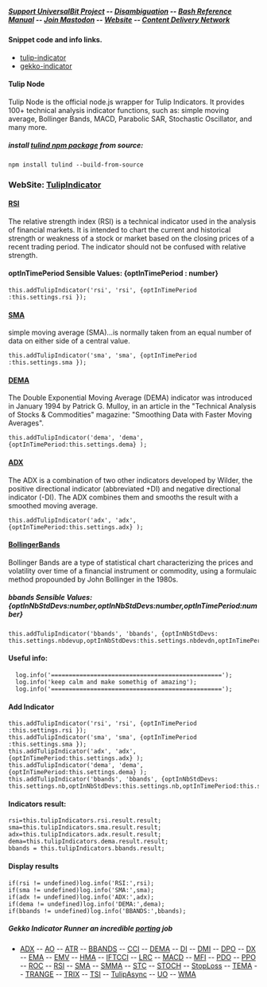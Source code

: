 ##### [Support UniversalBit Project](https://github.com/universalbit-dev/universalbit-dev/tree/main/support) -- [Disambiguation](https://en.wikipedia.org/wiki/Wikipedia:Disambiguation) -- [Bash Reference Manual](https://www.gnu.org/software/bash/manual/html_node/index.html) -- [Join Mastodon](https://mastodon.social/invite/wTHp2hSD) -- [Website](https://www.universalbit.it/) -- [Content Delivery Network](https://universalbitcdn.it/)


#### Snippet code and info links.
* [tulip-indicator](https://github.com/universalbit-dev/gekko-m4/blob/master/docs/strategies/tulip_indicators.md)
* [gekko-indicator](https://github.com/universalbit-dev/gekko-m4/blob/master/docs/strategies/gekko_indicators.md)

#### Tulip Node
Tulip Node is the official node.js wrapper for Tulip Indicators. It provides 100+ technical analysis indicator functions, such as: simple moving average, Bollinger Bands, MACD, Parabolic SAR, Stochastic Oscillator, and many more.

##### install [tulind npm package](https://www.npmjs.com/package/tulind) from source:
```
npm install tulind --build-from-source
```

### WebSite: [TulipIndicator](https://tulipindicators.org/)

#### [RSI](https://en.wikipedia.org/wiki/Relative_strength_index)
The relative strength index (RSI) is a technical indicator used in the analysis of financial markets. It is intended to chart the current and historical strength or weakness of a stock or market based on the closing prices of a recent trading period. The indicator should not be confused with relative strength.

#### optInTimePeriod Sensible Values: {optInTimePeriod : number}
```
this.addTulipIndicator('rsi', 'rsi', {optInTimePeriod :this.settings.rsi });
```

#### [SMA](https://en.wikipedia.org/wiki/Moving_average)
simple moving average (SMA)...is normally taken from an equal number of data on either side of a central value. 
```
this.addTulipIndicator('sma', 'sma', {optInTimePeriod :this.settings.sma });
```

#### [DEMA](https://en.wikipedia.org/wiki/Double_exponential_moving_average)
The Double Exponential Moving Average (DEMA) indicator was introduced in January 1994 by Patrick G. Mulloy, 
in an article in the "Technical Analysis of Stocks & Commodities" magazine: 
"Smoothing Data with Faster Moving Averages".

```
this.addTulipIndicator('dema', 'dema', {optInTimePeriod:this.settings.dema} );
```

#### [ADX](https://en.wikipedia.org/wiki/Average_directional_movement_index)
The ADX is a combination of two other indicators developed by Wilder, the positive directional indicator (abbreviated +DI) and negative directional indicator (-DI).
The ADX combines them and smooths the result with a smoothed moving average.
```
this.addTulipIndicator('adx', 'adx',{optInTimePeriod:this.settings.adx} );
```

#### [BollingerBands](https://en.wikipedia.org/wiki/Bollinger_Bands)
Bollinger Bands are a type of statistical chart characterizing the prices and volatility over time of a financial instrument or commodity, using a formulaic method propounded by John Bollinger in the 1980s.

##### bbands Sensible Values: {optInNbStdDevs:number,optInNbStdDevs:number,optInTimePeriod:number}
```
this.addTulipIndicator('bbands', 'bbands', {optInNbStdDevs: this.settings.nbdevup,optInNbStdDevs:this.settings.nbdevdn,optInTimePeriod:this.settings.bbands});
```

#### Useful info:
```
  log.info('================================================');
  log.info('keep calm and make somethig of amazing');
  log.info('================================================');
```

#### Add Indicator
```
this.addTulipIndicator('rsi', 'rsi', {optInTimePeriod :this.settings.rsi });
this.addTulipIndicator('sma', 'sma', {optInTimePeriod :this.settings.sma });
this.addTulipIndicator('adx', 'adx',{optInTimePeriod:this.settings.adx} );
this.addTulipIndicator('dema', 'dema', {optInTimePeriod:this.settings.dema} );
this.addTulipIndicator('bbands', 'bbands', {optInNbStdDevs: this.settings.nb,optInNbStdDevs:this.settings.nb,optInTimePeriod:this.settings.bbands});
```

#### Indicators result: 
```
rsi=this.tulipIndicators.rsi.result.result;
sma=this.tulipIndicators.sma.result.result;
adx=this.tulipIndicators.adx.result.result;
dema=this.tulipIndicators.dema.result.result;
bbands = this.tulipIndicators.bbands.result;
```

#### Display results
```
if(rsi != undefined)log.info('RSI:',rsi);
if(sma != undefined)log.info('SMA:',sma);
if(adx != undefined)log.info('ADX:',adx);
if(dema != undefined)log.info('DEMA:',dema);
if(bbands != undefined)log.info('BBANDS:',bbands);
```

##### Gekko Indicator Runner an incredible [porting](https://en.wikipedia.org/wiki/Porting) job
* [ADX](https://github.com/universalbit-dev/gekko-m4/blob/master/strategies/indicators/ADX.js) -- [AO](https://github.com/universalbit-dev/gekko-m4/blob/master/strategies/indicators/AO.js) -- [ATR](https://github.com/universalbit-dev/gekko-m4/blob/master/strategies/indicators/ATR.js) -- [BBANDS](https://github.com/universalbit-dev/gekko-m4/blob/master/strategies/indicators/BBANDS.js) -- [CCI](https://github.com/universalbit-dev/gekko-m4/blob/master/strategies/indicators/CCI.js) -- [DEMA](https://github.com/universalbit-dev/gekko-m4/blob/master/strategies/indicators/DEMA.js) -- [DI](https://github.com/universalbit-dev/gekko-m4/blob/master/strategies/indicators/DI.js) -- [DMI](https://github.com/universalbit-dev/gekko-m4/blob/master/strategies/indicators/DMI.js) -- [DPO](https://github.com/universalbit-dev/gekko-m4/blob/master/strategies/indicators/DPO.js) -- [DX](https://github.com/universalbit-dev/gekko-m4/blob/master/strategies/indicators/DX.js) -- [EMA](https://github.com/universalbit-dev/gekko-m4/blob/master/strategies/indicators/EMA.js) -- [EMV](https://github.com/universalbit-dev/gekko-m4/blob/master/strategies/indicators/EMV.js) -- [HMA](https://github.com/universalbit-dev/gekko-m4/blob/master/strategies/indicators/HMA.js) -- [IFTCCI](https://github.com/universalbit-dev/gekko-m4/blob/master/strategies/indicators/IFTCCI.js) -- [LRC](https://github.com/universalbit-dev/gekko-m4/blob/master/strategies/indicators/LRC.js) -- [MACD](https://github.com/universalbit-dev/gekko-m4/blob/master/strategies/indicators/MACD.js) -- [MFI](https://github.com/universalbit-dev/gekko-m4/blob/master/strategies/indicators/MFI.js) -- [PDO](https://github.com/universalbit-dev/gekko-m4/blob/master/strategies/indicators/PDO.js) -- [PPO](https://github.com/universalbit-dev/gekko-m4/blob/master/strategies/indicators/PPO.js) -- [ROC](https://github.com/universalbit-dev/gekko-m4/blob/master/strategies/indicators/ROC.js) -- [RSI](https://github.com/universalbit-dev/gekko-m4/blob/master/strategies/indicators/RSI.js) -- [SMA](https://github.com/universalbit-dev/gekko-m4/blob/master/strategies/indicators/SMA.js) -- [SMMA](https://github.com/universalbit-dev/gekko-m4/blob/master/strategies/indicators/SMMA.js) -- [STC](https://github.com/universalbit-dev/gekko-m4/blob/master/strategies/indicators/STC.js) -- [STOCH](https://github.com/universalbit-dev/gekko-m4/blob/master/strategies/indicators/STOCH.js) -- [StopLoss](https://github.com/universalbit-dev/gekko-m4/blob/master/strategies/indicators/StopLoss.js) -- [TEMA](https://github.com/universalbit-dev/gekko-m4/blob/master/strategies/indicators/TEMA.js) -- [TRANGE](https://github.com/universalbit-dev/gekko-m4/blob/master/strategies/indicators/TRANGE.js) -- [TRIX](https://github.com/universalbit-dev/gekko-m4/blob/master/strategies/indicators/TRIX.js) -- [TSI](https://github.com/universalbit-dev/gekko-m4/blob/master/strategies/indicators/TSI.js) -- [TulipAsync](https://github.com/universalbit-dev/gekko-m4/blob/master/strategies/indicators/TulipAsync.js) -- [UO](https://github.com/universalbit-dev/gekko-m4/blob/master/strategies/indicators/UO.js) -- [WMA](https://github.com/universalbit-dev/gekko-m4/blob/master/strategies/indicators/WMA.js)
